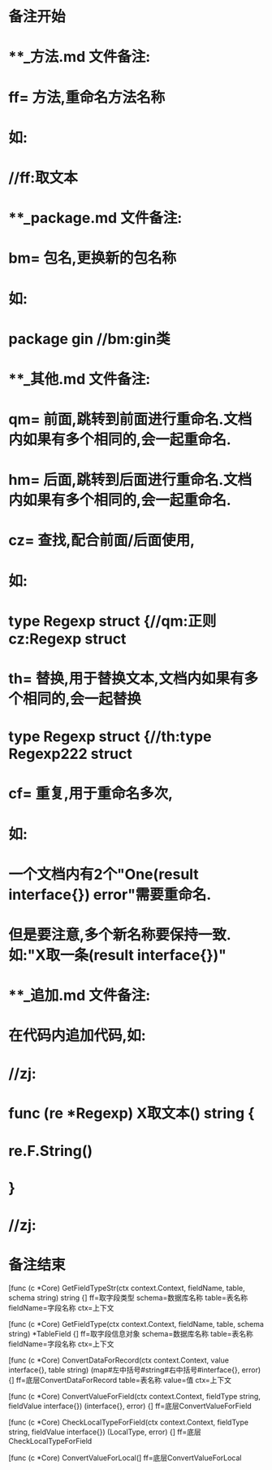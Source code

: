 # 备注开始
# **_方法.md 文件备注:
# ff= 方法,重命名方法名称
# 如:
# //ff:取文本

# **_package.md 文件备注:
# bm= 包名,更换新的包名称 
# 如: 
# package gin //bm:gin类

# **_其他.md 文件备注:
# qm= 前面,跳转到前面进行重命名.文档内如果有多个相同的,会一起重命名.
# hm= 后面,跳转到后面进行重命名.文档内如果有多个相同的,会一起重命名.
# cz= 查找,配合前面/后面使用,
# 如:
# type Regexp struct {//qm:正则 cz:Regexp struct
#
# th= 替换,用于替换文本,文档内如果有多个相同的,会一起替换
# type Regexp struct {//th:type Regexp222 struct
#
# cf= 重复,用于重命名多次,
# 如: 
# 一个文档内有2个"One(result interface{}) error"需要重命名.
# 但是要注意,多个新名称要保持一致. 如:"X取一条(result interface{})"

# **_追加.md 文件备注:
# 在代码内追加代码,如:
# //zj:
# func (re *Regexp) X取文本() string { 
#    re.F.String()
# }
# //zj:
# 备注结束

[func (c *Core) GetFieldTypeStr(ctx context.Context, fieldName, table, schema string) string {]
ff=取字段类型
schema=数据库名称
table=表名称
fieldName=字段名称
ctx=上下文

[func (c *Core) GetFieldType(ctx context.Context, fieldName, table, schema string) *TableField {]
ff=取字段信息对象
schema=数据库名称
table=表名称
fieldName=字段名称
ctx=上下文

[func (c *Core) ConvertDataForRecord(ctx context.Context, value interface{}, table string) (map#左中括号#string#右中括号#interface{}, error) {]
ff=底层ConvertDataForRecord
table=表名称
value=值
ctx=上下文

[func (c *Core) ConvertValueForField(ctx context.Context, fieldType string, fieldValue interface{}) (interface{}, error) {]
ff=底层ConvertValueForField

[func (c *Core) CheckLocalTypeForField(ctx context.Context, fieldType string, fieldValue interface{}) (LocalType, error) {]
ff=底层CheckLocalTypeForField

[func (c *Core) ConvertValueForLocal(]
ff=底层ConvertValueForLocal
